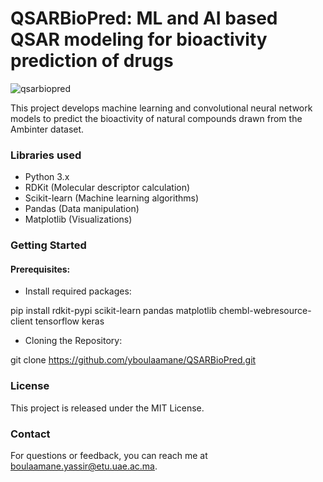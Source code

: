 # QSARBioPred: ML and AI based QSAR modeling for bioactivity prediction of drugs
![qsarbiopred](https://github.com/yboulaamane/QSARBioPred/assets/7014404/671a9f85-7d0a-4733-9ab2-a75ec1beba87)

This project develops machine learning and convolutional neural network models to predict the bioactivity of natural compounds drawn from the Ambinter dataset.

### Libraries used

- Python 3.x
- RDKit (Molecular descriptor calculation)
- Scikit-learn (Machine learning algorithms)
- Pandas (Data manipulation)
- Matplotlib (Visualizations)

### Getting Started

#### Prerequisites:

- Install required packages:

pip install rdkit-pypi scikit-learn pandas matplotlib chembl-webresource-client tensorflow keras

- Cloning the Repository:

git clone https://github.com/yboulaamane/QSARBioPred.git

### License

This project is released under the MIT License.

### Contact

For questions or feedback, you can reach me at boulaamane.yassir@etu.uae.ac.ma.
